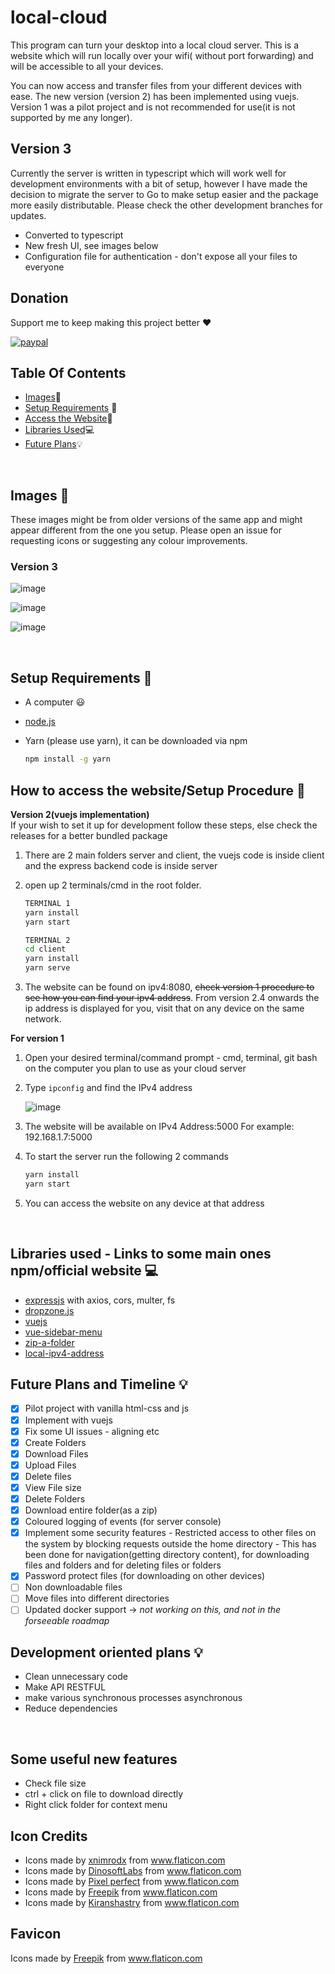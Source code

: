 # local-cloud

This program can turn your desktop into a local cloud server. This is a website which will run locally over your wifi(
without port forwarding) and will be accessible to all your devices.

You can now access and transfer files from your different devices with ease. The new version (version 2) has been
implemented using vuejs. Version 1 was a pilot project and is not recommended for use(it is not supported by me any
longer).

## Version 3

Currently the server is written in typescript which will work well for development environments with a bit of setup, however I have made the decision to migrate the server to Go to make setup easier and the package more easily distributable.
Please check the other development branches for updates.

- Converted to typescript
- New fresh UI, see images below
- Configuration file for authentication - don't expose all your files to everyone

## Donation

Support me to keep making this project better :heart:

[![paypal](https://www.paypalobjects.com/en_US/i/btn/btn_donateCC_LG.gif)](https://paypal.me/rishibidani?country.x=AU&locale.x=en_AU)

## Table Of Contents

- [Images](#images):file_folder:
- [Setup Requirements](#setup) :rocket:
- [Access the Website](#access):key:
- [Libraries Used](#dependencies):computer:
- [Future Plans](#plans):bulb:

<br />
<a name="images"></a>

## Images :file_folder:

These images might be from older versions of the same app and might appear different from the one you setup. Please open
an issue for requesting icons or suggesting any colour improvements.
### Version 3
![image](https://user-images.githubusercontent.com/64310471/235914376-f4aacb69-5589-494a-92df-e93e7c0affc1.png)

![image](https://user-images.githubusercontent.com/64310471/235914944-1fedb49f-1bde-423d-88cd-4af7873e74b5.png)

![image](https://user-images.githubusercontent.com/64310471/235915232-ebe37f29-31df-44ed-bc95-aa41a7f40626.png)


<br />
<a id="setup"></a>

## Setup Requirements :rocket:

- A computer :smiley:
- <a href="https://nodejs.org/en/"> node.js </a>
- Yarn (please use yarn), it can be downloaded via npm

    ```bash
    npm install -g yarn
    ```

<a id="access"></a>

## How to access the website/Setup Procedure :key:

<b>Version 2(vuejs implementation)</b>
<br />
If your wish to set it up for development follow these steps, else check the releases for a better bundled package

1. There are 2 main folders server and client, the vuejs code is inside client and the express backend code is inside
   server

2. open up 2 terminals/cmd in the root folder.

    ```bash
    TERMINAL 1
    yarn install
    yarn start

    TERMINAL 2
    cd client
    yarn install
    yarn serve
    ```

3. The website can be found on ipv4:8080, ~~check version 1 procedure to see how you can find your ipv4 address~~. From
   version 2.4 onwards the ip address is displayed for you, visit that on any device on the same network.

<b>For version 1</b>
<br />

1. Open your desired terminal/command prompt - cmd, terminal, git bash on the computer you plan to use as your cloud
   server

2. Type `ipconfig` and find the IPv4 address

   ![image](https://user-images.githubusercontent.com/64310471/117740661-8a100200-b21e-11eb-803a-07423054fac3.png)

3. The website will be available on IPv4 Address:5000 For example: 192.168.1.7:5000

4. To start the server run the following 2 commands

    ```bash
    yarn install
    yarn start
    ```

5. You can access the website on any device at that address

<br />

<a id="dependencies"></a>

## Libraries used - Links to some main ones npm/official website :computer:

- <a href = "https://www.npmjs.com/package/express">expressjs</a> with axios, cors, multer, fs
- <a href="https://www.npmjs.com/package/dropzone">dropzone.js</a>
- <a href="https://vuejs.org/">vuejs</a>
- <a href="https://www.npmjs.com/package/vue-sidebar-menu">vue-sidebar-menu</a>
- <a href="https://www.npmjs.com/package/zip-a-folder">zip-a-folder</a>
- <a href="https://www.npmjs.com/package/local-ipv4-address">local-ipv4-address</a>



<a id="plans"></a>

## Future Plans and Timeline :bulb:

- [x] Pilot project with vanilla html-css and js
- [x] Implement with vuejs
- [x] Fix some UI issues - aligning etc
- [x] Create Folders
- [x] Download Files
- [x] Upload Files
- [x] Delete files
- [x] View File size
- [x] Delete Folders
- [x] Download entire folder(as a zip)
- [x] Coloured logging of events (for server console)
- [x] Implement some security features - Restricted access to other files on the system by blocking requests outside the
  home directory - This has been done for navigation(getting directory content), for downloading files and folders and
  for deleting files or folders
- [x] Password protect files (for downloading on other devices)
- [ ] Non downloadable files
- [ ] Move files into different directories
- [ ] Updated docker support -> *not working on this, and not in the forseeable roadmap*

## Development oriented plans :bulb:

- Clean unnecessary code
- Make API RESTFUL
- make various synchronous processes asynchronous
- Reduce dependencies

<br />

## Some useful new features

- Check file size
- ctrl + click on file to download directly
- Right click folder for context menu

## Icon Credits

- <div>Icons made by <a href="https://www.flaticon.com/authors/xnimrodx" title="xnimrodx">xnimrodx</a> from <a href="https://www.flaticon.com/" title="Flaticon">www.flaticon.com</a></div>
- <div>Icons made by <a href="https://www.flaticon.com/authors/dinosoftlabs" title="DinosoftLabs">DinosoftLabs</a> from <a href="https://www.flaticon.com/" title="Flaticon">www.flaticon.com</a></div>
- <div>Icons made by <a href="https://www.flaticon.com/authors/pixel-perfect" title="Pixel perfect">Pixel perfect</a> from <a href="https://www.flaticon.com/" title="Flaticon">www.flaticon.com</a></div>
- <div>Icons made by <a href="https://www.freepik.com" title="Freepik">Freepik</a> from <a href="https://www.flaticon.com/" title="Flaticon">www.flaticon.com</a></div>
- <div>Icons made by <a href="https://www.flaticon.com/authors/kiranshastry" title="Kiranshastry">Kiranshastry</a> from <a href="https://www.flaticon.com/" title="Flaticon">www.flaticon.com</a></div>

## Favicon

<div>Icons made by <a href="https://www.freepik.com" title="Freepik">Freepik</a> from <a href="https://www.flaticon.com/" title="Flaticon">www.flaticon.com</a></div>

